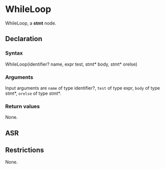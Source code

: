 <!-- This is an automatically generated file. Do not edit it manually. -->

# WhileLoop

WhileLoop, a **stmt** node.

## Declaration

### Syntax

WhileLoop(identifier? name, expr test, stmt* body, stmt* orelse)

### Arguments
Input arguments are `name` of type identifier?, `test` of type expr, `body` of type stmt*, `orelse` of type stmt*.

### Return values

None.

## ASR

<!-- Generate ASR using pickle. -->

## Restrictions

<!-- Generated from asr_verify.cpp. -->
None.